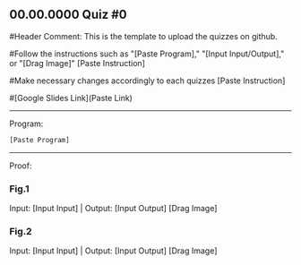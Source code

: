 ## 00.00.0000 Quiz #0

#Header Comment: This is the template to upload the quizzes on github.

#Follow the instructions such as "[Paste Program]," "[Input Input/Output]," or "[Drag Image]"     [Paste Instruction]

#Make necessary changes accordingly to each quizzes     [Paste Instruction]

#[Google Slides Link](Paste Link)


------------------------------------------------------------------------

Program:
```.py
[Paste Program]
```

------------------------------------------------------------------------

Proof:
### Fig.1
Input: [Input Input] | Output: [Input Output]
[Drag Image]

### Fig.2
Input: [Input Input] | Output: [Input Output]
[Drag Image]
